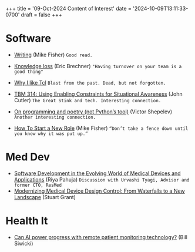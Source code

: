 +++
title = '09-Oct-2024 Content of Interest'
date = '2024-10-09T13:11:33-0700'
draft = false
+++


# Software

-   [Writing](https://mikefisher.substack.com/p/writing) (Mike Fisher)
    `Good read.`
-   [Knowledge loss](https://imwrightshardcode.com/2024/10/knowledge-loss/) (Eric Brechner) `"Having turnover on your team is a good thing"`
-   [Why I like Tcl](https://world-playground-deceit.net/blog/2024/why_tcl.html)
    `Blast from the past. Dead, but not forgotten.`
-   [TBM 314: Using Enabling Constraints for Situational Awareness](https://cutlefish.substack.com/p/tbm-314-using-enabling-constraints) (John Cutler)
    `The Great Stink and tech. Interesting connection.`
-   [On programming and poetry (not Python’s tool)](https://zverok.space/blog/2024-10-06-poetry.html)
    (Victor Shepelev) `Another interesting connection.`

-   [How To Start a New Role](https://mikefisher.substack.com/p/how-to-start-a-new-role) (Mike Fisher)
    `“Don’t take a fence down until you know why it was put up.”`


# Med Dev

-   [Software Development in the Evolving World of Medical Devices and Applications](https://www.google.com/url?rct=j&sa=t&url=https://emerj.com/ai-podcast-interviews/software-development-evolving-world-medical-devices-applications-urvashi-tyagi-resmed-tsavo-knott-pieces/&ct=ga&cd=CAIyGjdmYTYyZTUxM2FiM2QxMmY6Y29tOmVuOlVT&usg=AOvVaw3x69sQjyNgyb5DS5zo2Olp)
    (Riya Pahuja) `Discussion with Urvashi Tyagi, Advisor and former CTO, ResMed`
-   [Modernizing Medical Device Design Control: From Waterfalls to a New Landscape](https://www.google.com/url?rct=j&sa=t&url=https://medtech.citeline.com/MT155162/Modernizing-Medical-Device-Design-Control-From-Waterfalls-to-a-New-Landscape&ct=ga&cd=CAIyGjdmYTYyZTUxM2FiM2QxMmY6Y29tOmVuOlVT&usg=AOvVaw24frAtlp9ln_RMHzHpd9GN)
    (Stuart Grant)


# Health It

-   [Can AI power progress with remote patient monitoring technology?](https://www.healthcareitnews.com/news/can-ai-power-progress-remote-patient-monitoring-technology)
    (Bill Siwicki)

